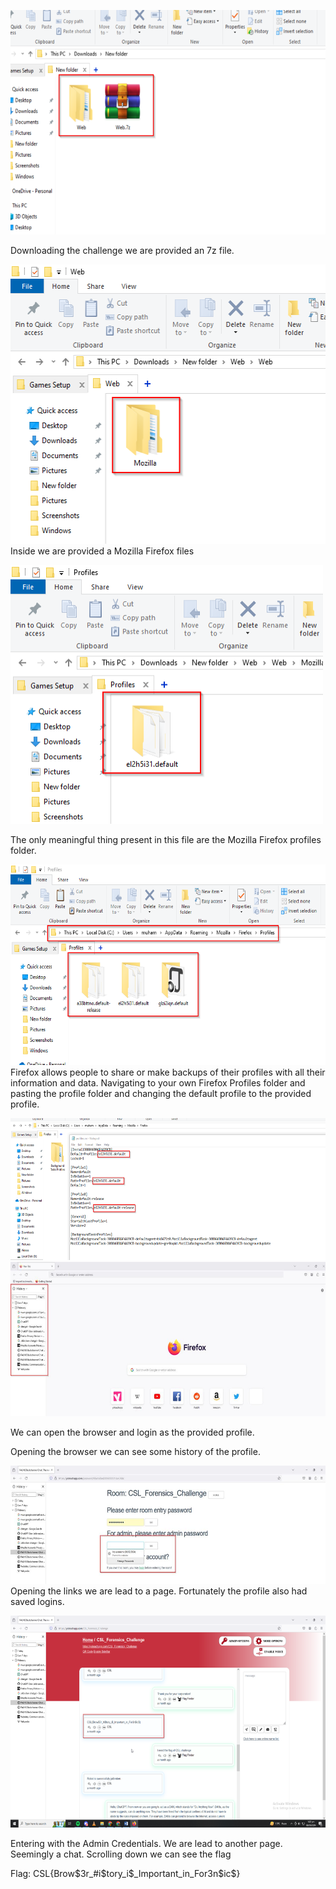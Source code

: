 <img src="./1qarb0m2.png"
style="width:6.26792in;height:3.73958in" />

Downloading the challenge we are provided an 7z file.

<img src="./0j2sooo0.png"
style="width:5.53472in;height:4.65972in" />Inside we are provided a
Mozilla Firefox files

<img src="./ui0ua3kh.png"
style="width:5.20833in;height:4.30556in" />

The only meaningful thing present in this file are the Mozilla Firefox
profiles folder.

<img src="./igr2ndof.png"
style="width:6.26694in;height:3.34722in" />Firefox allows people to
share or make backups of their profiles with all their information and
data. Navigating to your own Firefox Profiles folder and pasting the
profile folder and changing the default profile to the provided profile.

<img src="./xfft54w2.png"
style="width:6.26694in;height:2.36597in" /><img src="./mf1juydi.png"
style="width:6.2675in;height:2.56875in" />

We can open the browser and login as the provided profile.

Opening the browser we can see some history of the profile.

<img src="./ne0j12xj.png"
style="width:6.26653in;height:1.97569in" />Opening the links we are lead
to a page. Fortunately the profile also had saved logins.

<img src="./1nelvfkc.png"
style="width:6.26792in;height:3.52569in" />

Entering with the Admin Credentials. We are lead to another page.
Seemingly a chat. Scrolling down we can see the flag

Flag: CSL{Brow\$3r\_#i\$tory_i\$\_Important_in_For3n\$ic\$}
